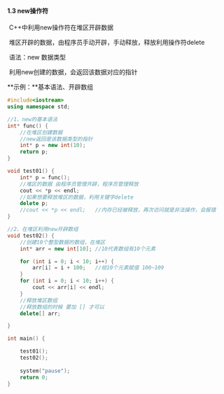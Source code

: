 

#### 1.3 new操作符

​	C++中利用new操作符在堆区开辟数据

​	堆区开辟的数据，由程序员手动开辟，手动释放，释放利用操作符delete

​	语法：new 数据类型

​	利用new创建的数据，会返回该数据对应的指针

**示例：**基本语法、开辟数组

```c++
#include<iostream>
using namespace std;

//1、new的基本语法
int* func() {
	//在堆区创建数据
	//new返回是该数据类型的指针
	int* p = new int(10);
	return p;
}

void test01() {
	int* p = func();
	//堆区的数据 由程序员管理开辟，程序员管理释放
	cout << *p << endl;
	//如果想要释放堆区的数据，利用关键字delete
	delete p;
	//cout << *p << endl;	//内存已经被释放，再次访问就是非法操作，会报错
}

//2、在堆区利用new开辟数组
void test02() {
	//创建10个整型数据的数组，在堆区
	int* arr = new int[10];	//10代表数组有10个元素

	for (int i = 0; i < 10; i++) {
		arr[i] = i + 100;	//给10个元素赋值 100~109
	}
	for (int i = 0; i < 10; i++) {
		cout << arr[i] << endl;
	}
	//释放堆区数组
	//释放数组的时候 要加 [] 才可以
	delete[] arr;

}

int main() {

	test01();
	test02();
	
	system("pause");
	return 0;
}
```

